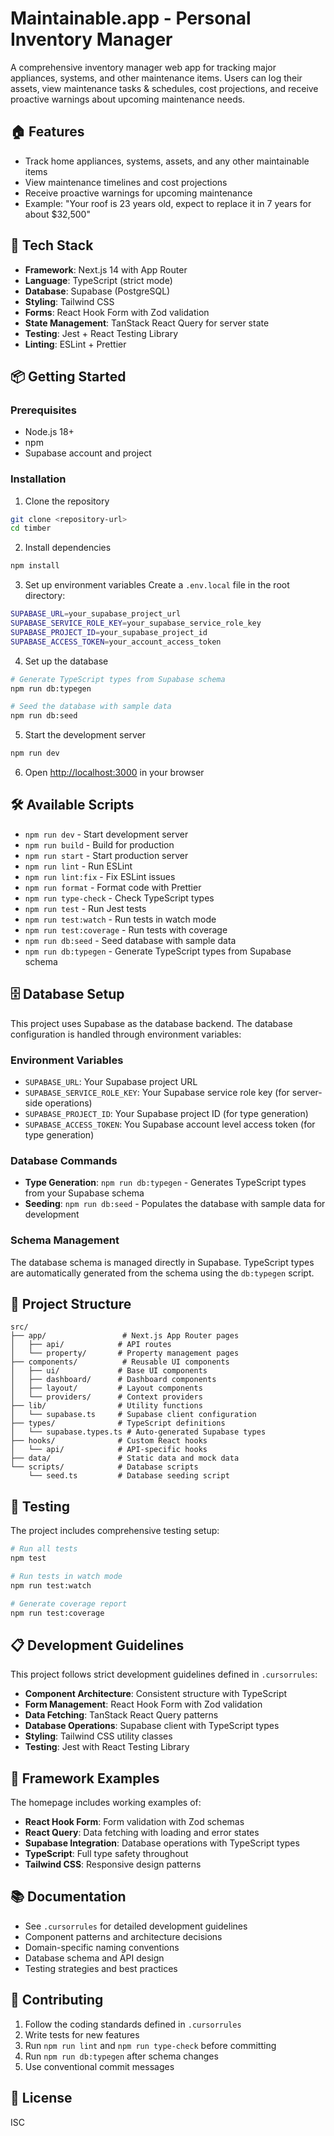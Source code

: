 # Maintainable.app - Personal Inventory Manager

A comprehensive inventory manager web app for tracking major appliances, systems, and other maintenance items. Users can log their assets, view maintenance tasks & schedules, cost projections, and receive proactive warnings about upcoming maintenance needs.

## 🏠 Features

- Track home appliances, systems, assets, and any other maintainable items
- View maintenance timelines and cost projections
- Receive proactive warnings for upcoming maintenance
- Example: "Your roof is 23 years old, expect to replace it in 7 years for about $32,500"

## 🚀 Tech Stack

- **Framework**: Next.js 14 with App Router
- **Language**: TypeScript (strict mode)
- **Database**: Supabase (PostgreSQL)
- **Styling**: Tailwind CSS
- **Forms**: React Hook Form with Zod validation
- **State Management**: TanStack React Query for server state
- **Testing**: Jest + React Testing Library
- **Linting**: ESLint + Prettier

## 📦 Getting Started

### Prerequisites

- Node.js 18+ 
- npm
- Supabase account and project

### Installation

1. Clone the repository
```bash
git clone <repository-url>
cd timber
```

2. Install dependencies
```bash
npm install
```

3. Set up environment variables
Create a `.env.local` file in the root directory:
```bash
SUPABASE_URL=your_supabase_project_url
SUPABASE_SERVICE_ROLE_KEY=your_supabase_service_role_key
SUPABASE_PROJECT_ID=your_supabase_project_id
SUPABASE_ACCESS_TOKEN=your_account_access_token
```

4. Set up the database
```bash
# Generate TypeScript types from Supabase schema
npm run db:typegen

# Seed the database with sample data
npm run db:seed
```

5. Start the development server
```bash
npm run dev
```

6. Open [http://localhost:3000](http://localhost:3000) in your browser

## 🛠️ Available Scripts

- `npm run dev` - Start development server
- `npm run build` - Build for production
- `npm run start` - Start production server
- `npm run lint` - Run ESLint
- `npm run lint:fix` - Fix ESLint issues
- `npm run format` - Format code with Prettier
- `npm run type-check` - Check TypeScript types
- `npm run test` - Run Jest tests
- `npm run test:watch` - Run tests in watch mode
- `npm run test:coverage` - Run tests with coverage
- `npm run db:seed` - Seed database with sample data
- `npm run db:typegen` - Generate TypeScript types from Supabase schema

## 🗄️ Database Setup

This project uses Supabase as the database backend. The database configuration is handled through environment variables:

### Environment Variables

- `SUPABASE_URL`: Your Supabase project URL
- `SUPABASE_SERVICE_ROLE_KEY`: Your Supabase service role key (for server-side operations)
- `SUPABASE_PROJECT_ID`: Your Supabase project ID (for type generation)
- `SUPABASE_ACCESS_TOKEN`: You Supabase account level access token (for type generation)

### Database Commands

- **Type Generation**: `npm run db:typegen` - Generates TypeScript types from your Supabase schema
- **Seeding**: `npm run db:seed` - Populates the database with sample data for development

### Schema Management

The database schema is managed directly in Supabase. TypeScript types are automatically generated from the schema using the `db:typegen` script.

## 📁 Project Structure

```
src/
├── app/                 # Next.js App Router pages
│   ├── api/            # API routes
│   └── property/       # Property management pages
├── components/          # Reusable UI components
│   ├── ui/             # Base UI components
│   ├── dashboard/      # Dashboard components
│   ├── layout/         # Layout components
│   └── providers/      # Context providers
├── lib/                # Utility functions
│   └── supabase.ts     # Supabase client configuration
├── types/              # TypeScript definitions
│   └── supabase.types.ts # Auto-generated Supabase types
├── hooks/              # Custom React hooks
│   └── api/            # API-specific hooks
├── data/               # Static data and mock data
└── scripts/            # Database scripts
    └── seed.ts         # Database seeding script
```

## 🧪 Testing

The project includes comprehensive testing setup:

```bash
# Run all tests
npm test

# Run tests in watch mode
npm run test:watch

# Generate coverage report
npm run test:coverage
```

## 📋 Development Guidelines

This project follows strict development guidelines defined in `.cursorrules`:

- **Component Architecture**: Consistent structure with TypeScript
- **Form Management**: React Hook Form with Zod validation
- **Data Fetching**: TanStack React Query patterns
- **Database Operations**: Supabase client with TypeScript types
- **Styling**: Tailwind CSS utility classes
- **Testing**: Jest with React Testing Library

## 🎯 Framework Examples

The homepage includes working examples of:

- **React Hook Form**: Form validation with Zod schemas
- **React Query**: Data fetching with loading and error states
- **Supabase Integration**: Database operations with TypeScript types
- **TypeScript**: Full type safety throughout
- **Tailwind CSS**: Responsive design patterns

## 📚 Documentation

- See `.cursorrules` for detailed development guidelines
- Component patterns and architecture decisions
- Domain-specific naming conventions
- Database schema and API design
- Testing strategies and best practices

## 🤝 Contributing

1. Follow the coding standards defined in `.cursorrules`
2. Write tests for new features
3. Run `npm run lint` and `npm run type-check` before committing
4. Run `npm run db:typegen` after schema changes
5. Use conventional commit messages

## 📄 License

ISC 